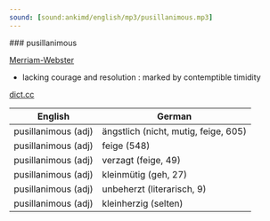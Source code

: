 ```yaml
---
sound: [sound:ankimd/english/mp3/pusillanimous.mp3]
---
```


\### pusillanimous

[Merriam-Webster](https://www.merriam-webster.com/dictionary/pusillanimous)

- lacking courage and resolution : marked by contemptible timidity

[dict.cc](https://www.dict.cc/pusillanimous)

| English        | German       |
| -------------- | ------------ |
| pusillanimous (adj) | ängstlich (nicht, mutig, feige, 605) |
| pusillanimous (adj) | feige (548) |
| pusillanimous (adj) | verzagt (feige, 49) |
| pusillanimous (adj) | kleinmütig (geh, 27) |
| pusillanimous (adj) | unbeherzt (literarisch, 9) |
| pusillanimous (adj) | kleinherzig (selten) |
